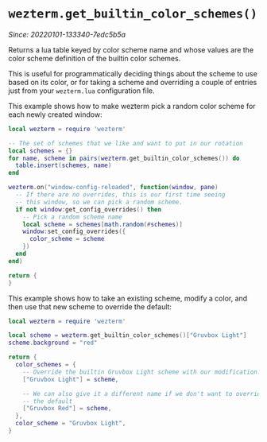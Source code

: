 # `wezterm.get_builtin_color_schemes()`

*Since: 20220101-133340-7edc5b5a*

Returns a lua table keyed by color scheme name and whose values are
the color scheme definition of the builtin color schemes.

This is useful for programmatically deciding things about the scheme
to use based on its color, or for taking a scheme and overriding a
couple of entries just from your `wezterm.lua` configuration file.

This example shows how to make wezterm pick a random color scheme for
each newly created window:

```lua
local wezterm = require 'wezterm'

-- The set of schemes that we like and want to put in our rotation
local schemes = {}
for name, scheme in pairs(wezterm.get_builtin_color_schemes()) do
  table.insert(schemes, name)
end

wezterm.on("window-config-reloaded", function(window, pane)
  -- If there are no overrides, this is our first time seeing
  -- this window, so we can pick a random scheme.
  if not window:get_config_overrides() then
    -- Pick a random scheme name
    local scheme = schemes[math.random(#schemes)]
    window:set_config_overrides({
      color_scheme = scheme
    })
  end
end)

return {
}
```

This example shows how to take an existing scheme, modify a color, and
then use that new scheme to override the default:

```lua
local wezterm = require 'wezterm'

local scheme = wezterm.get_builtin_color_schemes()["Gruvbox Light"]
scheme.background = "red"

return {
  color_schemes = {
    -- Override the builtin Gruvbox Light scheme with our modification.
    ["Gruvbox Light"] = scheme,

    -- We can also give it a different name if we don't want to override
    -- the default
    ["Gruvbox Red"] = scheme,
  },
  color_scheme = "Gruvbox Light",
}
```

